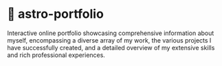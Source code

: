# 🚀 astro-portfolio
 Interactive online portfolio showcasing comprehensive information about myself, encompassing a diverse array of my work, the various projects I have successfully created, and a detailed overview of my extensive skills and rich professional experiences.
